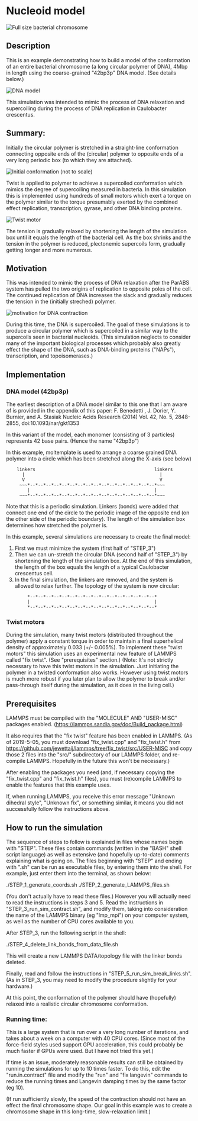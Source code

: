 Nucleoid model
=========

![Full size bacterial chromosome](images/nucleoid_Ccrescentus_4Mbp_400motors_final_conformation_LLR.jpg)

## Description

This is an example demonstrating how to build a model of the conformation of
an entire bacterial chromosome (a long circular polymer of DNA), 4Mbp in length
using the coarse-grained "42bp3p" DNA model.  (See details below.)

![DNA model](../../images/DNA_models_similar_to_Benedetti++Stasiak_NAR2014.jpg)

This simulation was intended to mimic the process of DNA relaxation and
supercoiling during the process of DNA replication in Caulobacter crescentus.

## Summary:

Initially the circular polymer is stretched in a straight-line conformation
connecting opposite ends of the (circular) polymer to opposite ends of a
very long periodic box (to which they are attached).

![Initial conformation (not to scale)](images/initial_conformation_not_to_scale.jpg)

Twist is applied to polymer to achieve a supercoiled conformation which
mimics the degree of supercoiling measured in bacteria.  In this simulation
this is implemented using hundreds of small motors which exert a torque on
the polymer similar to the torque presumably exerted by the combined effect
replication, transcription, gyrase, and other DNA binding proteins.

![Twist motor](../../images/twist_motor_LLR.jpg)

The tension is gradually relaxed by shortening the length of the
simulation box until it equals the length of the bacterial cell.
As the box shrinks and the tension in the polymer is reduced,
plectonemic supercoils form, gradually getting longer and more numerous.


## Motivation

This was intended to mimic the process of DNA relaxation after the ParABS
system has pulled the two origins of replication to opposite poles of the cell.
The continued replication of DNA increases the slack and gradually reduces
the tension in the (initially streched) polymer.

![motivation for DNA contraction](images/motivation_DNA_replication_and_contraction.jpg)

During this time, the DNA is supercoiled.
The goal of these simulations is to produce a circular
polymer which is supercoiled in a similar way to the supercoils seen in
bacterial nucleoids. (This simulation neglects to consider many of the important
biological processes which probably also greatly effect the shape of the DNA,
such as DNA-binding proteins ("NAPs"), transcription, and topoisomerases.)

## Implementation

### DNA model (42bp3p)

The earliest description of a DNA model similar to this one that I am aware of
is provided in the appendix of this paper:
F. Benedetti , J. Dorier, Y. Burnier, and A. Stasiak
Nucleic Acids Research (2014) Vol. 42, No. 5, 2848-2855, doi:10.1093/nar/gkt1353

In this variant of the model, each monomer (consisting of 3 particles)
represents 42 base pairs.  (Hence the name "42bp3p")

In this example, moltemplate is used to arrange a coarse grained DNA polymer
into a circle which has been stretched along the X-axis (see below)

```    
    linkers                                             linkers
      |                                                   |
      V                                                   V
     ~~~*--*--*--*--*--*--*--*--*--*--*--*--*--*--*--*--*~~~
        |                                               |
     ~~~*--*--*--*--*--*--*--*--*--*--*--*--*--*--*--*--*~~~
```
Note that this is a periodic simulation.
Linkers (bonds) were added that connect one end of the circle to the
periodic image of the opposite end (on the other side of the periodic boundary).
The length of the simulation box determines how stretched the polymer is.

In this example, several simulations are necessary to create the final model:

1) First we must minimize the system (first half of "STEP_3")
2) Then we can un-stretch the circular DNA (second half of "STEP_3")
by shortening the length of the simulation box.  At the end of this
simulation, the length of the box equals the length of a typical
Caulobacter crescentus cell.
3) In the final simulation, the linkers are removed, and the system is
allowed to relax further.  The topology of the system is now circular:

```    
        *--*--*--*--*--*--*--*--*--*--*--*--*--*--*--*--*
        |                                               |
        *--*--*--*--*--*--*--*--*--*--*--*--*--*--*--*--*
```

### Twist motors

During the simulation, many twist motors (distributed throughout the polymer)
apply a constant torque in order to maintain a
final superhelical density of approximately 0.033 (+/- 0.005%).
To implement these "twist motors" this simulation uses an experimental
new feature of LAMMPS called "fix twist".  (See "prerequisites" section.)
(Note: It's not strictly necessary to have this twist motors in the simulation.
 Just initiating the polymer in a twisted conformation also works.
 However using twist motors is much more robust if you later plan to allow the
 polymer to break and/or pass-through itself during the simulation,
 as it does in the living cell.)

## Prerequisites

LAMMPS must be compiled with the "MOLECULE" AND "USER-MISC" packages enabled.
(https://lammps.sandia.gov/doc/Build_package.html)

It also requires that the "fix twist" feature has been enabled in LAMMPS.
(As of 2019-5-05, you must download "fix_twist.cpp" and "fix_twist.h" from
 https://github.com/jewettaij/lammps/tree/fix_twist/src/USER-MISC
 and copy those 2 files into the "src/" subdirectory of our LAMMPS folder,
 and re-compile LAMMPS.  Hopefully in the future this won't be necessary.)

After enabling the packages you need (and, if necessary copying the
"fix_twist.cpp" and "fix_twist.h" files), you must (re)compile LAMMPS
to enable the features that this example uses.

If, when running LAMMPS, you receive this error message
"Unknown dihedral style", "Unknown fix", or something similar,
it means you did not successfully follow the instructions above.


## How to run the simulation

The sequence of steps to follow is explained in files whose names begin with
"STEP".  These files contain commands (written in the "BASH" shell script
language) as well as extensive (and hopefully up-to-date) comments explaining
what is going on.  The files beginning with "STEP" and ending with ".sh" can
be run as executable files, by entering them into the shell.  For example,
just enter them into the terminal, as shown below:

   ./STEP_1_generate_coords.sh
   ./STEP_2_generate_LAMMPS_files.sh

(You don't actually have to read these files.)
However you will actually need to read the instructions in steps 3 and 5.
Read the instructions in "STEP_3_run_sim_contract.sh", and modify them,
taking into consideration the name of the LAMMPS binary (eg "lmp_mpi")
on your computer system, as well as the number of CPU cores available to you.

After STEP_3, run the following script in the shell:

   ./STEP_4_delete_link_bonds_from_data_file.sh

This will create a new LAMMPS DATA/topology file with the linker bonds deleted.

Finally, read and follow the instructions in "STEP_5_run_sim_break_links.sh".
(As in STEP_3, you may need to modify the procedure slightly for your hardware.)

At this point, the conformation of the polymer should have (hopefully)
relaxed into a realistic circular chromosome conformation.

### Running time:

This is a large system that is run over a very long number of iterations,
and takes about a week on a computer with 40 CPU cores.
(Since most of the force-field styles used support GPU acceleration, this could
 probably be much faster if GPUs were used.  But I have not tried this yet.)

If time is an issue, moderately reasonable results can still be obtained by
running the simulations for up to 10 times faster.  To do this, edit the
"run.in.contract" file and modify the "run" and "fix langevin" commands to
reduce the running times and Langevin damping times by the same factor (eg 10).

(If run sufficiently slowly, the speed of the contraction should not have
an effect the final chromosome shape.  Our goal in this example was to
create a chromosome shape in this long-time, slow-relaxation limit.)